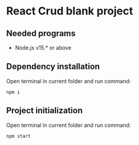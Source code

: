 # React Crud blank project

## Needed programs
  * Node.js v15.* or above

## Dependency installation
Open terminal in current folder and run command:
```
npm i
```
## Project initialization
Open terminal in current folder and run command:
```
npm start
```
